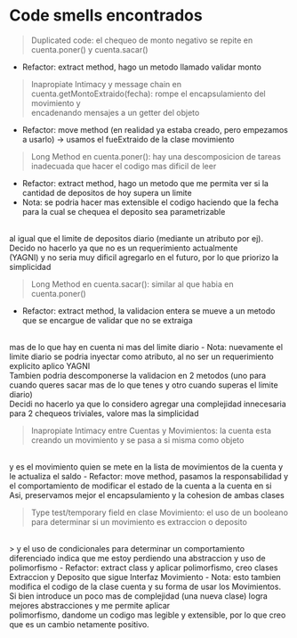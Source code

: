 # Code smells encontrados

>Duplicated code: el chequeo de monto negativo se repite en cuenta.poner() y cuenta.sacar()
- Refactor: extract method, hago un metodo llamado validar monto

>Inapropiate Intimacy y message chain en cuenta.getMontoExtraido(fecha): rompe el encapsulamiento del movimiento y
> <br> encadenando mensajes a un getter del objeto
- Refactor: move method (en realidad ya estaba creado, pero empezamos a usarlo) -> usamos el fueExtraido de la clase movimiento

>Long Method en cuenta.poner(): hay una descomposicion de tareas inadecuada que hacer el codigo mas dificil de leer
- Refactor: extract method, hago un metodo que me permita ver si la cantidad de depositos de hoy supera un limite
- Nota: se podria hacer mas extensible el codigo haciendo que la fecha para la cual se chequea el deposito sea parametrizable
<br> 
al igual que el limite de depositos diario (mediante un atributo por ej). Decido no hacerlo ya que no es un requerimiento actualmente
<br>
(YAGNI) y no seria muy dificil agregarlo en el futuro, por lo que priorizo la simplicidad 

>Long Method en cuenta.sacar(): similar al que habia en cuenta.poner()
- Refactor: extract method, la validacion entera se mueve a un metodo que se encargue de validar que no se extraiga
<br>
mas de lo que hay en cuenta ni mas del limite diario
- Nota: nuevamente el limite diario se podria inyectar como atributo, al no ser un requerimiento explicito aplico YAGNI
<br>
Tambien podria descomponerse la validacion en 2 metodos (uno para cuando queres sacar mas de lo que tenes y otro cuando superas el limite diario)
<br>
Decidi no hacerlo ya que lo considero agregar una complejidad innecesaria para 2 chequeos triviales, valore mas la simplicidad

>Inapropiate Intimacy entre Cuentas y Movimientos: la cuenta esta creando un movimiento y se pasa a si misma como objeto
<br>
y es el movimiento quien se mete en la lista de movimientos de la cuenta y le actualiza el saldo
- Refactor: move method, pasamos la responsabilidad y el comportamiento de modificar el estado de la cuenta a la cuenta en si
<br>
Asi, preservamos mejor el encapsulamiento y la cohesion de ambas clases

> Type test/temporary field en clase Movimiento: el uso de un booleano para determinar si un movimiento es extraccion o deposito
<br>
> y el uso de condicionales para determinar un comportamiento diferenciado indica que me estoy perdiendo una abstraccion y uso de polimorfismo
- Refactor: extract class y aplicar polimorfismo, creo clases Extraccion y Deposito que sigue Interfaz Movimiento
- Nota: esto tambien modifica el codigo de la clase cuenta y su forma de usar los Movimientos. 
<br>Si bien introduce un poco mas de complejidad (una nueva clase) logra mejores abstracciones y me permite aplicar
<br>polimorfismo, dandome un codigo mas legible y extensible, por lo que creo que es un cambio netamente positivo.